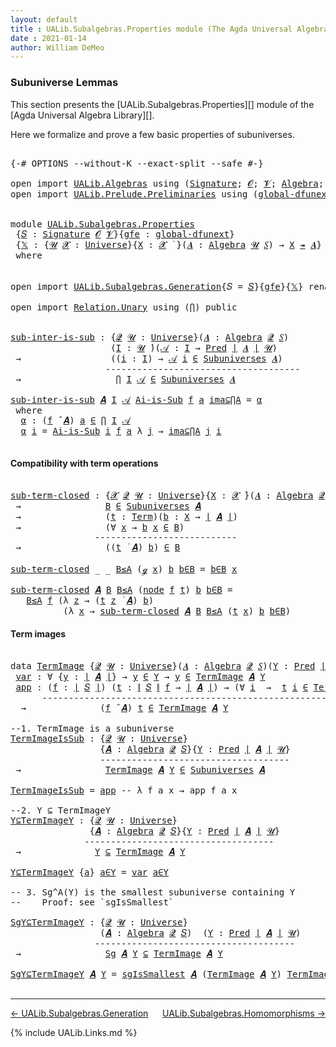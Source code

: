 ```yaml
---
layout: default
title : UALib.Subalgebras.Properties module (The Agda Universal Algebra Library)
date : 2021-01-14
author: William DeMeo
---
```


### <a id="subuniverse-lemmas">Subuniverse Lemmas</a>

This section presents the [UALib.Subalgebras.Properties][]  module of the [Agda Universal Algebra Library][].

Here we formalize and prove a few basic properties of subuniverses.

<pre class="Agda">

<a id="396" class="Symbol">{-#</a> <a id="400" class="Keyword">OPTIONS</a> <a id="408" class="Pragma">--without-K</a> <a id="420" class="Pragma">--exact-split</a> <a id="434" class="Pragma">--safe</a> <a id="441" class="Symbol">#-}</a>

<a id="446" class="Keyword">open</a> <a id="451" class="Keyword">import</a> <a id="458" href="UALib.Algebras.html" class="Module">UALib.Algebras</a> <a id="473" class="Keyword">using</a> <a id="479" class="Symbol">(</a><a id="480" href="UALib.Algebras.Signatures.html#802" class="Function">Signature</a><a id="489" class="Symbol">;</a> <a id="491" href="universes.html#613" class="Generalizable">𝓞</a><a id="492" class="Symbol">;</a> <a id="494" href="universes.html#617" class="Generalizable">𝓥</a><a id="495" class="Symbol">;</a> <a id="497" href="UALib.Algebras.Algebras.html#1471" class="Function">Algebra</a><a id="504" class="Symbol">;</a> <a id="506" href="UALib.Algebras.Lifts.html#4574" class="Function Operator">_↠_</a><a id="509" class="Symbol">)</a>
<a id="511" class="Keyword">open</a> <a id="516" class="Keyword">import</a> <a id="523" href="UALib.Prelude.Preliminaries.html" class="Module">UALib.Prelude.Preliminaries</a> <a id="551" class="Keyword">using</a> <a id="557" class="Symbol">(</a><a id="558" href="MGS-Subsingleton-Theorems.html#3468" class="Function">global-dfunext</a><a id="572" class="Symbol">;</a> <a id="574" href="universes.html#551" class="Postulate">Universe</a><a id="582" class="Symbol">;</a> <a id="584" href="universes.html#758" class="Function Operator">_̇</a><a id="586" class="Symbol">)</a>


<a id="590" class="Keyword">module</a> <a id="597" href="UALib.Subalgebras.Properties.html" class="Module">UALib.Subalgebras.Properties</a>
 <a id="627" class="Symbol">{</a><a id="628" href="UALib.Subalgebras.Properties.html#628" class="Bound">𝑆</a> <a id="630" class="Symbol">:</a> <a id="632" href="UALib.Algebras.Signatures.html#802" class="Function">Signature</a> <a id="642" href="universes.html#613" class="Generalizable">𝓞</a> <a id="644" href="universes.html#617" class="Generalizable">𝓥</a><a id="645" class="Symbol">}{</a><a id="647" href="UALib.Subalgebras.Properties.html#647" class="Bound">gfe</a> <a id="651" class="Symbol">:</a> <a id="653" href="MGS-Subsingleton-Theorems.html#3468" class="Function">global-dfunext</a><a id="667" class="Symbol">}</a>
 <a id="670" class="Symbol">{</a><a id="671" href="UALib.Subalgebras.Properties.html#671" class="Bound">𝕏</a> <a id="673" class="Symbol">:</a> <a id="675" class="Symbol">{</a><a id="676" href="UALib.Subalgebras.Properties.html#676" class="Bound">𝓤</a> <a id="678" href="UALib.Subalgebras.Properties.html#678" class="Bound">𝓧</a> <a id="680" class="Symbol">:</a> <a id="682" href="universes.html#551" class="Postulate">Universe</a><a id="690" class="Symbol">}{</a><a id="692" href="UALib.Subalgebras.Properties.html#692" class="Bound">X</a> <a id="694" class="Symbol">:</a> <a id="696" href="UALib.Subalgebras.Properties.html#678" class="Bound">𝓧</a> <a id="698" href="universes.html#758" class="Function Operator">̇</a> <a id="700" class="Symbol">}(</a><a id="702" href="UALib.Subalgebras.Properties.html#702" class="Bound">𝑨</a> <a id="704" class="Symbol">:</a> <a id="706" href="UALib.Algebras.Algebras.html#1471" class="Function">Algebra</a> <a id="714" href="UALib.Subalgebras.Properties.html#676" class="Bound">𝓤</a> <a id="716" href="UALib.Subalgebras.Properties.html#628" class="Bound">𝑆</a><a id="717" class="Symbol">)</a> <a id="719" class="Symbol">→</a> <a id="721" href="UALib.Subalgebras.Properties.html#692" class="Bound">X</a> <a id="723" href="UALib.Algebras.Lifts.html#4574" class="Function Operator">↠</a> <a id="725" href="UALib.Subalgebras.Properties.html#702" class="Bound">𝑨</a><a id="726" class="Symbol">}</a>
 <a id="729" class="Keyword">where</a>


<a id="737" class="Keyword">open</a> <a id="742" class="Keyword">import</a> <a id="749" href="UALib.Subalgebras.Generation.html" class="Module">UALib.Subalgebras.Generation</a><a id="777" class="Symbol">{</a><a id="778" class="Argument">𝑆</a> <a id="780" class="Symbol">=</a> <a id="782" href="UALib.Subalgebras.Properties.html#628" class="Bound">𝑆</a><a id="783" class="Symbol">}{</a><a id="785" href="UALib.Subalgebras.Properties.html#647" class="Bound">gfe</a><a id="788" class="Symbol">}{</a><a id="790" href="UALib.Subalgebras.Properties.html#671" class="Bound">𝕏</a><a id="791" class="Symbol">}</a> <a id="793" class="Keyword">renaming</a> <a id="802" class="Symbol">(</a>generator <a id="813" class="Symbol">to</a> ℊ<a id="817" class="Symbol">)</a> <a id="819" class="Keyword">public</a>

<a id="827" class="Keyword">open</a> <a id="832" class="Keyword">import</a> <a id="839" href="Relation.Unary.html" class="Module">Relation.Unary</a> <a id="854" class="Keyword">using</a> <a id="860" class="Symbol">(</a><a id="861" href="Relation.Unary.html#4506" class="Function">⋂</a><a id="862" class="Symbol">)</a> <a id="864" class="Keyword">public</a>


<a id="sub-inter-is-sub"></a><a id="873" href="UALib.Subalgebras.Properties.html#873" class="Function">sub-inter-is-sub</a> <a id="890" class="Symbol">:</a> <a id="892" class="Symbol">{</a><a id="893" href="UALib.Subalgebras.Properties.html#893" class="Bound">𝓠</a> <a id="895" href="UALib.Subalgebras.Properties.html#895" class="Bound">𝓤</a> <a id="897" class="Symbol">:</a> <a id="899" href="universes.html#551" class="Postulate">Universe</a><a id="907" class="Symbol">}(</a><a id="909" href="UALib.Subalgebras.Properties.html#909" class="Bound">𝑨</a> <a id="911" class="Symbol">:</a> <a id="913" href="UALib.Algebras.Algebras.html#1471" class="Function">Algebra</a> <a id="921" href="UALib.Subalgebras.Properties.html#893" class="Bound">𝓠</a> <a id="923" href="UALib.Subalgebras.Properties.html#628" class="Bound">𝑆</a><a id="924" class="Symbol">)</a>
                   <a id="945" class="Symbol">(</a><a id="946" href="UALib.Subalgebras.Properties.html#946" class="Bound">I</a> <a id="948" class="Symbol">:</a> <a id="950" href="UALib.Subalgebras.Properties.html#895" class="Bound">𝓤</a> <a id="952" href="universes.html#758" class="Function Operator">̇</a><a id="953" class="Symbol">)(</a><a id="955" href="UALib.Subalgebras.Properties.html#955" class="Bound">𝒜</a> <a id="957" class="Symbol">:</a> <a id="959" href="UALib.Subalgebras.Properties.html#946" class="Bound">I</a> <a id="961" class="Symbol">→</a> <a id="963" href="UALib.Relations.Unary.html#748" class="Function">Pred</a> <a id="968" href="UALib.Prelude.Preliminaries.html#7503" class="Function Operator">∣</a> <a id="970" href="UALib.Subalgebras.Properties.html#909" class="Bound">𝑨</a> <a id="972" href="UALib.Prelude.Preliminaries.html#7503" class="Function Operator">∣</a> <a id="974" href="UALib.Subalgebras.Properties.html#895" class="Bound">𝓤</a><a id="975" class="Symbol">)</a>
 <a id="978" class="Symbol">→</a>                 <a id="996" class="Symbol">((</a><a id="998" href="UALib.Subalgebras.Properties.html#998" class="Bound">i</a> <a id="1000" class="Symbol">:</a> <a id="1002" href="UALib.Subalgebras.Properties.html#946" class="Bound">I</a><a id="1003" class="Symbol">)</a> <a id="1005" class="Symbol">→</a> <a id="1007" href="UALib.Subalgebras.Properties.html#955" class="Bound">𝒜</a> <a id="1009" href="UALib.Subalgebras.Properties.html#998" class="Bound">i</a> <a id="1011" href="UALib.Relations.Unary.html#945" class="Function Operator">∈</a> <a id="1013" href="UALib.Subalgebras.Subuniverses.html#833" class="Function">Subuniverses</a> <a id="1026" href="UALib.Subalgebras.Properties.html#909" class="Bound">𝑨</a><a id="1027" class="Symbol">)</a>
                  <a id="1047" class="Comment">-------------------------------------</a>
 <a id="1086" class="Symbol">→</a>                  <a id="1105" href="Relation.Unary.html#4506" class="Function">⋂</a> <a id="1107" href="UALib.Subalgebras.Properties.html#946" class="Bound">I</a> <a id="1109" href="UALib.Subalgebras.Properties.html#955" class="Bound">𝒜</a> <a id="1111" href="UALib.Relations.Unary.html#945" class="Function Operator">∈</a> <a id="1113" href="UALib.Subalgebras.Subuniverses.html#833" class="Function">Subuniverses</a> <a id="1126" href="UALib.Subalgebras.Properties.html#909" class="Bound">𝑨</a>

<a id="1129" href="UALib.Subalgebras.Properties.html#873" class="Function">sub-inter-is-sub</a> <a id="1146" href="UALib.Subalgebras.Properties.html#1146" class="Bound">𝑨</a> <a id="1148" href="UALib.Subalgebras.Properties.html#1148" class="Bound">I</a> <a id="1150" href="UALib.Subalgebras.Properties.html#1150" class="Bound">𝒜</a> <a id="1152" href="UALib.Subalgebras.Properties.html#1152" class="Bound">Ai-is-Sub</a> <a id="1162" href="UALib.Subalgebras.Properties.html#1162" class="Bound">f</a> <a id="1164" href="UALib.Subalgebras.Properties.html#1164" class="Bound">a</a> <a id="1166" href="UALib.Subalgebras.Properties.html#1166" class="Bound">ima⊆⋂A</a> <a id="1173" class="Symbol">=</a> <a id="1175" href="UALib.Subalgebras.Properties.html#1186" class="Function">α</a>
 <a id="1178" class="Keyword">where</a>
  <a id="1186" href="UALib.Subalgebras.Properties.html#1186" class="Function">α</a> <a id="1188" class="Symbol">:</a> <a id="1190" class="Symbol">(</a><a id="1191" href="UALib.Subalgebras.Properties.html#1162" class="Bound">f</a> <a id="1193" href="UALib.Algebras.Algebras.html#3348" class="Function Operator">̂</a> <a id="1195" href="UALib.Subalgebras.Properties.html#1146" class="Bound">𝑨</a><a id="1196" class="Symbol">)</a> <a id="1198" href="UALib.Subalgebras.Properties.html#1164" class="Bound">a</a> <a id="1200" href="UALib.Relations.Unary.html#945" class="Function Operator">∈</a> <a id="1202" href="Relation.Unary.html#4506" class="Function">⋂</a> <a id="1204" href="UALib.Subalgebras.Properties.html#1148" class="Bound">I</a> <a id="1206" href="UALib.Subalgebras.Properties.html#1150" class="Bound">𝒜</a>
  <a id="1210" href="UALib.Subalgebras.Properties.html#1186" class="Function">α</a> <a id="1212" href="UALib.Subalgebras.Properties.html#1212" class="Bound">i</a> <a id="1214" class="Symbol">=</a> <a id="1216" href="UALib.Subalgebras.Properties.html#1152" class="Bound">Ai-is-Sub</a> <a id="1226" href="UALib.Subalgebras.Properties.html#1212" class="Bound">i</a> <a id="1228" href="UALib.Subalgebras.Properties.html#1162" class="Bound">f</a> <a id="1230" href="UALib.Subalgebras.Properties.html#1164" class="Bound">a</a> <a id="1232" class="Symbol">λ</a> <a id="1234" href="UALib.Subalgebras.Properties.html#1234" class="Bound">j</a> <a id="1236" class="Symbol">→</a> <a id="1238" href="UALib.Subalgebras.Properties.html#1166" class="Bound">ima⊆⋂A</a> <a id="1245" href="UALib.Subalgebras.Properties.html#1234" class="Bound">j</a> <a id="1247" href="UALib.Subalgebras.Properties.html#1212" class="Bound">i</a>

</pre>

#### Compatibility with term operations

<pre class="Agda">

<a id="sub-term-closed"></a><a id="1317" href="UALib.Subalgebras.Properties.html#1317" class="Function">sub-term-closed</a> <a id="1333" class="Symbol">:</a> <a id="1335" class="Symbol">{</a><a id="1336" href="UALib.Subalgebras.Properties.html#1336" class="Bound">𝓧</a> <a id="1338" href="UALib.Subalgebras.Properties.html#1338" class="Bound">𝓠</a> <a id="1340" href="UALib.Subalgebras.Properties.html#1340" class="Bound">𝓤</a> <a id="1342" class="Symbol">:</a> <a id="1344" href="universes.html#551" class="Postulate">Universe</a><a id="1352" class="Symbol">}{</a><a id="1354" href="UALib.Subalgebras.Properties.html#1354" class="Bound">X</a> <a id="1356" class="Symbol">:</a> <a id="1358" href="UALib.Subalgebras.Properties.html#1336" class="Bound">𝓧</a> <a id="1360" href="universes.html#758" class="Function Operator">̇</a><a id="1361" class="Symbol">}(</a><a id="1363" href="UALib.Subalgebras.Properties.html#1363" class="Bound">𝑨</a> <a id="1365" class="Symbol">:</a> <a id="1367" href="UALib.Algebras.Algebras.html#1471" class="Function">Algebra</a> <a id="1375" href="UALib.Subalgebras.Properties.html#1338" class="Bound">𝓠</a> <a id="1377" href="UALib.Subalgebras.Properties.html#628" class="Bound">𝑆</a><a id="1378" class="Symbol">)(</a><a id="1380" href="UALib.Subalgebras.Properties.html#1380" class="Bound">B</a> <a id="1382" class="Symbol">:</a> <a id="1384" href="UALib.Relations.Unary.html#748" class="Function">Pred</a> <a id="1389" href="UALib.Prelude.Preliminaries.html#7503" class="Function Operator">∣</a> <a id="1391" href="UALib.Subalgebras.Properties.html#1363" class="Bound">𝑨</a> <a id="1393" href="UALib.Prelude.Preliminaries.html#7503" class="Function Operator">∣</a> <a id="1395" href="UALib.Subalgebras.Properties.html#1340" class="Bound">𝓤</a><a id="1396" class="Symbol">)</a>
 <a id="1399" class="Symbol">→</a>                <a id="1416" href="UALib.Subalgebras.Properties.html#1380" class="Bound">B</a> <a id="1418" href="UALib.Relations.Unary.html#945" class="Function Operator">∈</a> <a id="1420" href="UALib.Subalgebras.Subuniverses.html#833" class="Function">Subuniverses</a> <a id="1433" href="UALib.Subalgebras.Properties.html#1363" class="Bound">𝑨</a>
 <a id="1436" class="Symbol">→</a>                <a id="1453" class="Symbol">(</a><a id="1454" href="UALib.Subalgebras.Properties.html#1454" class="Bound">t</a> <a id="1456" class="Symbol">:</a> <a id="1458" href="UALib.Terms.Basic.html#789" class="Datatype">Term</a><a id="1462" class="Symbol">)(</a><a id="1464" href="UALib.Subalgebras.Properties.html#1464" class="Bound">b</a> <a id="1466" class="Symbol">:</a> <a id="1468" href="UALib.Subalgebras.Properties.html#1354" class="Bound">X</a> <a id="1470" class="Symbol">→</a> <a id="1472" href="UALib.Prelude.Preliminaries.html#7503" class="Function Operator">∣</a> <a id="1474" href="UALib.Subalgebras.Properties.html#1363" class="Bound">𝑨</a> <a id="1476" href="UALib.Prelude.Preliminaries.html#7503" class="Function Operator">∣</a><a id="1477" class="Symbol">)</a>
 <a id="1480" class="Symbol">→</a>                <a id="1497" class="Symbol">(∀</a> <a id="1500" href="UALib.Subalgebras.Properties.html#1500" class="Bound">x</a> <a id="1502" class="Symbol">→</a> <a id="1504" href="UALib.Subalgebras.Properties.html#1464" class="Bound">b</a> <a id="1506" href="UALib.Subalgebras.Properties.html#1500" class="Bound">x</a> <a id="1508" href="UALib.Relations.Unary.html#945" class="Function Operator">∈</a> <a id="1510" href="UALib.Subalgebras.Properties.html#1380" class="Bound">B</a><a id="1511" class="Symbol">)</a>
                <a id="1529" class="Comment">---------------------------</a>
 <a id="1558" class="Symbol">→</a>                <a id="1575" class="Symbol">((</a><a id="1577" href="UALib.Subalgebras.Properties.html#1454" class="Bound">t</a> <a id="1579" href="UALib.Terms.Operations.html#1048" class="Function Operator">̇</a> <a id="1581" href="UALib.Subalgebras.Properties.html#1363" class="Bound">𝑨</a><a id="1582" class="Symbol">)</a> <a id="1584" href="UALib.Subalgebras.Properties.html#1464" class="Bound">b</a><a id="1585" class="Symbol">)</a> <a id="1587" href="UALib.Relations.Unary.html#945" class="Function Operator">∈</a> <a id="1589" href="UALib.Subalgebras.Properties.html#1380" class="Bound">B</a>

<a id="1592" href="UALib.Subalgebras.Properties.html#1317" class="Function">sub-term-closed</a> <a id="1608" class="Symbol">_</a> <a id="1610" class="Symbol">_</a> <a id="1612" href="UALib.Subalgebras.Properties.html#1612" class="Bound">B≤A</a> <a id="1616" class="Symbol">(</a><a id="1617" href="UALib.Subalgebras.Properties.html#816" class="InductiveConstructor">ℊ</a> <a id="1619" href="UALib.Subalgebras.Properties.html#1619" class="Bound">x</a><a id="1620" class="Symbol">)</a> <a id="1622" href="UALib.Subalgebras.Properties.html#1622" class="Bound">b</a> <a id="1624" href="UALib.Subalgebras.Properties.html#1624" class="Bound">b∈B</a> <a id="1628" class="Symbol">=</a> <a id="1630" href="UALib.Subalgebras.Properties.html#1624" class="Bound">b∈B</a> <a id="1634" href="UALib.Subalgebras.Properties.html#1619" class="Bound">x</a>

<a id="1637" href="UALib.Subalgebras.Properties.html#1317" class="Function">sub-term-closed</a> <a id="1653" href="UALib.Subalgebras.Properties.html#1653" class="Bound">𝑨</a> <a id="1655" href="UALib.Subalgebras.Properties.html#1655" class="Bound">B</a> <a id="1657" href="UALib.Subalgebras.Properties.html#1657" class="Bound">B≤A</a> <a id="1661" class="Symbol">(</a><a id="1662" href="UALib.Terms.Basic.html#872" class="InductiveConstructor">node</a> <a id="1667" href="UALib.Subalgebras.Properties.html#1667" class="Bound">f</a> <a id="1669" href="UALib.Subalgebras.Properties.html#1669" class="Bound">t</a><a id="1670" class="Symbol">)</a> <a id="1672" href="UALib.Subalgebras.Properties.html#1672" class="Bound">b</a> <a id="1674" href="UALib.Subalgebras.Properties.html#1674" class="Bound">b∈B</a> <a id="1678" class="Symbol">=</a>
   <a id="1683" href="UALib.Subalgebras.Properties.html#1657" class="Bound">B≤A</a> <a id="1687" href="UALib.Subalgebras.Properties.html#1667" class="Bound">f</a> <a id="1689" class="Symbol">(λ</a> <a id="1692" href="UALib.Subalgebras.Properties.html#1692" class="Bound">z</a> <a id="1694" class="Symbol">→</a> <a id="1696" class="Symbol">(</a><a id="1697" href="UALib.Subalgebras.Properties.html#1669" class="Bound">t</a> <a id="1699" href="UALib.Subalgebras.Properties.html#1692" class="Bound">z</a> <a id="1701" href="UALib.Terms.Operations.html#1048" class="Function Operator">̇</a> <a id="1703" href="UALib.Subalgebras.Properties.html#1653" class="Bound">𝑨</a><a id="1704" class="Symbol">)</a> <a id="1706" href="UALib.Subalgebras.Properties.html#1672" class="Bound">b</a><a id="1707" class="Symbol">)</a>
          <a id="1719" class="Symbol">(λ</a> <a id="1722" href="UALib.Subalgebras.Properties.html#1722" class="Bound">x</a> <a id="1724" class="Symbol">→</a> <a id="1726" href="UALib.Subalgebras.Properties.html#1317" class="Function">sub-term-closed</a> <a id="1742" href="UALib.Subalgebras.Properties.html#1653" class="Bound">𝑨</a> <a id="1744" href="UALib.Subalgebras.Properties.html#1655" class="Bound">B</a> <a id="1746" href="UALib.Subalgebras.Properties.html#1657" class="Bound">B≤A</a> <a id="1750" class="Symbol">(</a><a id="1751" href="UALib.Subalgebras.Properties.html#1669" class="Bound">t</a> <a id="1753" href="UALib.Subalgebras.Properties.html#1722" class="Bound">x</a><a id="1754" class="Symbol">)</a> <a id="1756" href="UALib.Subalgebras.Properties.html#1672" class="Bound">b</a> <a id="1758" href="UALib.Subalgebras.Properties.html#1674" class="Bound">b∈B</a><a id="1761" class="Symbol">)</a>
</pre>


#### Term images

<pre class="Agda">

<a id="1808" class="Keyword">data</a> <a id="TermImage"></a><a id="1813" href="UALib.Subalgebras.Properties.html#1813" class="Datatype">TermImage</a> <a id="1823" class="Symbol">{</a><a id="1824" href="UALib.Subalgebras.Properties.html#1824" class="Bound">𝓠</a> <a id="1826" href="UALib.Subalgebras.Properties.html#1826" class="Bound">𝓤</a> <a id="1828" class="Symbol">:</a> <a id="1830" href="universes.html#551" class="Postulate">Universe</a><a id="1838" class="Symbol">}(</a><a id="1840" href="UALib.Subalgebras.Properties.html#1840" class="Bound">𝑨</a> <a id="1842" class="Symbol">:</a> <a id="1844" href="UALib.Algebras.Algebras.html#1471" class="Function">Algebra</a> <a id="1852" href="UALib.Subalgebras.Properties.html#1824" class="Bound">𝓠</a> <a id="1854" href="UALib.Subalgebras.Properties.html#628" class="Bound">𝑆</a><a id="1855" class="Symbol">)(</a><a id="1857" href="UALib.Subalgebras.Properties.html#1857" class="Bound">Y</a> <a id="1859" class="Symbol">:</a> <a id="1861" href="UALib.Relations.Unary.html#748" class="Function">Pred</a> <a id="1866" href="UALib.Prelude.Preliminaries.html#7503" class="Function Operator">∣</a> <a id="1868" href="UALib.Subalgebras.Properties.html#1840" class="Bound">𝑨</a> <a id="1870" href="UALib.Prelude.Preliminaries.html#7503" class="Function Operator">∣</a> <a id="1872" href="UALib.Subalgebras.Properties.html#1826" class="Bound">𝓤</a><a id="1873" class="Symbol">)</a> <a id="1875" class="Symbol">:</a> <a id="1877" href="UALib.Relations.Unary.html#748" class="Function">Pred</a> <a id="1882" href="UALib.Prelude.Preliminaries.html#7503" class="Function Operator">∣</a> <a id="1884" href="UALib.Subalgebras.Properties.html#1840" class="Bound">𝑨</a> <a id="1886" href="UALib.Prelude.Preliminaries.html#7503" class="Function Operator">∣</a> <a id="1888" class="Symbol">(</a><a id="1889" href="UALib.Subalgebras.Properties.html#642" class="Bound">𝓞</a> <a id="1891" href="Agda.Primitive.html#636" class="Function Operator">⊔</a> <a id="1893" href="UALib.Subalgebras.Properties.html#644" class="Bound">𝓥</a> <a id="1895" href="Agda.Primitive.html#636" class="Function Operator">⊔</a> <a id="1897" href="UALib.Subalgebras.Properties.html#1824" class="Bound">𝓠</a> <a id="1899" href="Agda.Primitive.html#636" class="Function Operator">⊔</a> <a id="1901" href="UALib.Subalgebras.Properties.html#1826" class="Bound">𝓤</a><a id="1902" class="Symbol">)</a> <a id="1904" class="Keyword">where</a>
 <a id="TermImage.var"></a><a id="1911" href="UALib.Subalgebras.Properties.html#1911" class="InductiveConstructor">var</a> <a id="1915" class="Symbol">:</a> <a id="1917" class="Symbol">∀</a> <a id="1919" class="Symbol">{</a><a id="1920" href="UALib.Subalgebras.Properties.html#1920" class="Bound">y</a> <a id="1922" class="Symbol">:</a> <a id="1924" href="UALib.Prelude.Preliminaries.html#7503" class="Function Operator">∣</a> <a id="1926" href="UALib.Subalgebras.Properties.html#1840" class="Bound">𝑨</a> <a id="1928" href="UALib.Prelude.Preliminaries.html#7503" class="Function Operator">∣</a><a id="1929" class="Symbol">}</a> <a id="1931" class="Symbol">→</a> <a id="1933" href="UALib.Subalgebras.Properties.html#1920" class="Bound">y</a> <a id="1935" href="UALib.Relations.Unary.html#945" class="Function Operator">∈</a> <a id="1937" href="UALib.Subalgebras.Properties.html#1857" class="Bound">Y</a> <a id="1939" class="Symbol">→</a> <a id="1941" href="UALib.Subalgebras.Properties.html#1920" class="Bound">y</a> <a id="1943" href="UALib.Relations.Unary.html#945" class="Function Operator">∈</a> <a id="1945" href="UALib.Subalgebras.Properties.html#1813" class="Datatype">TermImage</a> <a id="1955" href="UALib.Subalgebras.Properties.html#1840" class="Bound">𝑨</a> <a id="1957" href="UALib.Subalgebras.Properties.html#1857" class="Bound">Y</a>
 <a id="TermImage.app"></a><a id="1960" href="UALib.Subalgebras.Properties.html#1960" class="InductiveConstructor">app</a> <a id="1964" class="Symbol">:</a> <a id="1966" class="Symbol">(</a><a id="1967" href="UALib.Subalgebras.Properties.html#1967" class="Bound">f</a> <a id="1969" class="Symbol">:</a> <a id="1971" href="UALib.Prelude.Preliminaries.html#7503" class="Function Operator">∣</a> <a id="1973" href="UALib.Subalgebras.Properties.html#628" class="Bound">𝑆</a> <a id="1975" href="UALib.Prelude.Preliminaries.html#7503" class="Function Operator">∣</a><a id="1976" class="Symbol">)</a> <a id="1978" class="Symbol">(</a><a id="1979" href="UALib.Subalgebras.Properties.html#1979" class="Bound">t</a> <a id="1981" class="Symbol">:</a> <a id="1983" href="UALib.Prelude.Preliminaries.html#7581" class="Function Operator">∥</a> <a id="1985" href="UALib.Subalgebras.Properties.html#628" class="Bound">𝑆</a> <a id="1987" href="UALib.Prelude.Preliminaries.html#7581" class="Function Operator">∥</a> <a id="1989" href="UALib.Subalgebras.Properties.html#1967" class="Bound">f</a> <a id="1991" class="Symbol">→</a> <a id="1993" href="UALib.Prelude.Preliminaries.html#7503" class="Function Operator">∣</a> <a id="1995" href="UALib.Subalgebras.Properties.html#1840" class="Bound">𝑨</a> <a id="1997" href="UALib.Prelude.Preliminaries.html#7503" class="Function Operator">∣</a><a id="1998" class="Symbol">)</a> <a id="2000" class="Symbol">→</a> <a id="2002" class="Symbol">(∀</a> <a id="2005" href="UALib.Subalgebras.Properties.html#2005" class="Bound">i</a>  <a id="2008" class="Symbol">→</a>  <a id="2011" href="UALib.Subalgebras.Properties.html#1979" class="Bound">t</a> <a id="2013" href="UALib.Subalgebras.Properties.html#2005" class="Bound">i</a> <a id="2015" href="UALib.Relations.Unary.html#945" class="Function Operator">∈</a> <a id="2017" href="UALib.Subalgebras.Properties.html#1813" class="Datatype">TermImage</a> <a id="2027" href="UALib.Subalgebras.Properties.html#1840" class="Bound">𝑨</a> <a id="2029" href="UALib.Subalgebras.Properties.html#1857" class="Bound">Y</a><a id="2030" class="Symbol">)</a>
      <a id="2038" class="Comment">---------------------------------------------------------------</a>
  <a id="2104" class="Symbol">→</a>              <a id="2119" class="Symbol">(</a><a id="2120" href="UALib.Subalgebras.Properties.html#1967" class="Bound">f</a> <a id="2122" href="UALib.Algebras.Algebras.html#3348" class="Function Operator">̂</a> <a id="2124" href="UALib.Subalgebras.Properties.html#1840" class="Bound">𝑨</a><a id="2125" class="Symbol">)</a> <a id="2127" href="UALib.Subalgebras.Properties.html#1979" class="Bound">t</a> <a id="2129" href="UALib.Relations.Unary.html#945" class="Function Operator">∈</a> <a id="2131" href="UALib.Subalgebras.Properties.html#1813" class="Datatype">TermImage</a> <a id="2141" href="UALib.Subalgebras.Properties.html#1840" class="Bound">𝑨</a> <a id="2143" href="UALib.Subalgebras.Properties.html#1857" class="Bound">Y</a>

<a id="2146" class="Comment">--1. TermImage is a subuniverse</a>
<a id="TermImageIsSub"></a><a id="2178" href="UALib.Subalgebras.Properties.html#2178" class="Function">TermImageIsSub</a> <a id="2193" class="Symbol">:</a> <a id="2195" class="Symbol">{</a><a id="2196" href="UALib.Subalgebras.Properties.html#2196" class="Bound">𝓠</a> <a id="2198" href="UALib.Subalgebras.Properties.html#2198" class="Bound">𝓤</a> <a id="2200" class="Symbol">:</a> <a id="2202" href="universes.html#551" class="Postulate">Universe</a><a id="2210" class="Symbol">}</a>
                 <a id="2229" class="Symbol">{</a><a id="2230" href="UALib.Subalgebras.Properties.html#2230" class="Bound">𝑨</a> <a id="2232" class="Symbol">:</a> <a id="2234" href="UALib.Algebras.Algebras.html#1471" class="Function">Algebra</a> <a id="2242" href="UALib.Subalgebras.Properties.html#2196" class="Bound">𝓠</a> <a id="2244" href="UALib.Subalgebras.Properties.html#628" class="Bound">𝑆</a><a id="2245" class="Symbol">}{</a><a id="2247" href="UALib.Subalgebras.Properties.html#2247" class="Bound">Y</a> <a id="2249" class="Symbol">:</a> <a id="2251" href="UALib.Relations.Unary.html#748" class="Function">Pred</a> <a id="2256" href="UALib.Prelude.Preliminaries.html#7503" class="Function Operator">∣</a> <a id="2258" href="UALib.Subalgebras.Properties.html#2230" class="Bound">𝑨</a> <a id="2260" href="UALib.Prelude.Preliminaries.html#7503" class="Function Operator">∣</a> <a id="2262" href="UALib.Subalgebras.Properties.html#2198" class="Bound">𝓤</a><a id="2263" class="Symbol">}</a>
                 <a id="2282" class="Comment">------------------------------------</a>
 <a id="2320" class="Symbol">→</a>                <a id="2337" href="UALib.Subalgebras.Properties.html#1813" class="Datatype">TermImage</a> <a id="2347" href="UALib.Subalgebras.Properties.html#2230" class="Bound">𝑨</a> <a id="2349" href="UALib.Subalgebras.Properties.html#2247" class="Bound">Y</a> <a id="2351" href="UALib.Relations.Unary.html#945" class="Function Operator">∈</a> <a id="2353" href="UALib.Subalgebras.Subuniverses.html#833" class="Function">Subuniverses</a> <a id="2366" href="UALib.Subalgebras.Properties.html#2230" class="Bound">𝑨</a>

<a id="2369" href="UALib.Subalgebras.Properties.html#2178" class="Function">TermImageIsSub</a> <a id="2384" class="Symbol">=</a> <a id="2386" href="UALib.Subalgebras.Properties.html#1960" class="InductiveConstructor">app</a> <a id="2390" class="Comment">-- λ f a x → app f a x</a>

<a id="2414" class="Comment">--2. Y ⊆ TermImageY</a>
<a id="Y⊆TermImageY"></a><a id="2434" href="UALib.Subalgebras.Properties.html#2434" class="Function">Y⊆TermImageY</a> <a id="2447" class="Symbol">:</a> <a id="2449" class="Symbol">{</a><a id="2450" href="UALib.Subalgebras.Properties.html#2450" class="Bound">𝓠</a> <a id="2452" href="UALib.Subalgebras.Properties.html#2452" class="Bound">𝓤</a> <a id="2454" class="Symbol">:</a> <a id="2456" href="universes.html#551" class="Postulate">Universe</a><a id="2464" class="Symbol">}</a>
               <a id="2481" class="Symbol">{</a><a id="2482" href="UALib.Subalgebras.Properties.html#2482" class="Bound">𝑨</a> <a id="2484" class="Symbol">:</a> <a id="2486" href="UALib.Algebras.Algebras.html#1471" class="Function">Algebra</a> <a id="2494" href="UALib.Subalgebras.Properties.html#2450" class="Bound">𝓠</a> <a id="2496" href="UALib.Subalgebras.Properties.html#628" class="Bound">𝑆</a><a id="2497" class="Symbol">}{</a><a id="2499" href="UALib.Subalgebras.Properties.html#2499" class="Bound">Y</a> <a id="2501" class="Symbol">:</a> <a id="2503" href="UALib.Relations.Unary.html#748" class="Function">Pred</a> <a id="2508" href="UALib.Prelude.Preliminaries.html#7503" class="Function Operator">∣</a> <a id="2510" href="UALib.Subalgebras.Properties.html#2482" class="Bound">𝑨</a> <a id="2512" href="UALib.Prelude.Preliminaries.html#7503" class="Function Operator">∣</a> <a id="2514" href="UALib.Subalgebras.Properties.html#2452" class="Bound">𝓤</a><a id="2515" class="Symbol">}</a>
              <a id="2531" class="Comment">------------------------------------</a>
 <a id="2569" class="Symbol">→</a>              <a id="2584" href="UALib.Subalgebras.Properties.html#2499" class="Bound">Y</a> <a id="2586" href="UALib.Relations.Unary.html#1075" class="Function Operator">⊆</a> <a id="2588" href="UALib.Subalgebras.Properties.html#1813" class="Datatype">TermImage</a> <a id="2598" href="UALib.Subalgebras.Properties.html#2482" class="Bound">𝑨</a> <a id="2600" href="UALib.Subalgebras.Properties.html#2499" class="Bound">Y</a>

<a id="2603" href="UALib.Subalgebras.Properties.html#2434" class="Function">Y⊆TermImageY</a> <a id="2616" class="Symbol">{</a><a id="2617" href="UALib.Subalgebras.Properties.html#2617" class="Bound">a</a><a id="2618" class="Symbol">}</a> <a id="2620" href="UALib.Subalgebras.Properties.html#2620" class="Bound">a∈Y</a> <a id="2624" class="Symbol">=</a> <a id="2626" href="UALib.Subalgebras.Properties.html#1911" class="InductiveConstructor">var</a> <a id="2630" href="UALib.Subalgebras.Properties.html#2620" class="Bound">a∈Y</a>

<a id="2635" class="Comment">-- 3. Sg^A(Y) is the smallest subuniverse containing Y</a>
<a id="2690" class="Comment">--    Proof: see `sgIsSmallest`</a>

<a id="SgY⊆TermImageY"></a><a id="2723" href="UALib.Subalgebras.Properties.html#2723" class="Function">SgY⊆TermImageY</a> <a id="2738" class="Symbol">:</a> <a id="2740" class="Symbol">{</a><a id="2741" href="UALib.Subalgebras.Properties.html#2741" class="Bound">𝓠</a> <a id="2743" href="UALib.Subalgebras.Properties.html#2743" class="Bound">𝓤</a> <a id="2745" class="Symbol">:</a> <a id="2747" href="universes.html#551" class="Postulate">Universe</a><a id="2755" class="Symbol">}</a>
                 <a id="2774" class="Symbol">(</a><a id="2775" href="UALib.Subalgebras.Properties.html#2775" class="Bound">𝑨</a> <a id="2777" class="Symbol">:</a> <a id="2779" href="UALib.Algebras.Algebras.html#1471" class="Function">Algebra</a> <a id="2787" href="UALib.Subalgebras.Properties.html#2741" class="Bound">𝓠</a> <a id="2789" href="UALib.Subalgebras.Properties.html#628" class="Bound">𝑆</a><a id="2790" class="Symbol">)</a>  <a id="2793" class="Symbol">(</a><a id="2794" href="UALib.Subalgebras.Properties.html#2794" class="Bound">Y</a> <a id="2796" class="Symbol">:</a> <a id="2798" href="UALib.Relations.Unary.html#748" class="Function">Pred</a> <a id="2803" href="UALib.Prelude.Preliminaries.html#7503" class="Function Operator">∣</a> <a id="2805" href="UALib.Subalgebras.Properties.html#2775" class="Bound">𝑨</a> <a id="2807" href="UALib.Prelude.Preliminaries.html#7503" class="Function Operator">∣</a> <a id="2809" href="UALib.Subalgebras.Properties.html#2743" class="Bound">𝓤</a><a id="2810" class="Symbol">)</a>
                <a id="2828" class="Comment">--------------------------------------</a>
 <a id="2868" class="Symbol">→</a>                <a id="2885" href="UALib.Subalgebras.Generation.html#978" class="Datatype">Sg</a> <a id="2888" href="UALib.Subalgebras.Properties.html#2775" class="Bound">𝑨</a> <a id="2890" href="UALib.Subalgebras.Properties.html#2794" class="Bound">Y</a> <a id="2892" href="UALib.Relations.Unary.html#1075" class="Function Operator">⊆</a> <a id="2894" href="UALib.Subalgebras.Properties.html#1813" class="Datatype">TermImage</a> <a id="2904" href="UALib.Subalgebras.Properties.html#2775" class="Bound">𝑨</a> <a id="2906" href="UALib.Subalgebras.Properties.html#2794" class="Bound">Y</a>

<a id="2909" href="UALib.Subalgebras.Properties.html#2723" class="Function">SgY⊆TermImageY</a> <a id="2924" href="UALib.Subalgebras.Properties.html#2924" class="Bound">𝑨</a> <a id="2926" href="UALib.Subalgebras.Properties.html#2926" class="Bound">Y</a> <a id="2928" class="Symbol">=</a> <a id="2930" href="UALib.Subalgebras.Generation.html#1355" class="Function">sgIsSmallest</a> <a id="2943" href="UALib.Subalgebras.Properties.html#2924" class="Bound">𝑨</a> <a id="2945" class="Symbol">(</a><a id="2946" href="UALib.Subalgebras.Properties.html#1813" class="Datatype">TermImage</a> <a id="2956" href="UALib.Subalgebras.Properties.html#2924" class="Bound">𝑨</a> <a id="2958" href="UALib.Subalgebras.Properties.html#2926" class="Bound">Y</a><a id="2959" class="Symbol">)</a> <a id="2961" href="UALib.Subalgebras.Properties.html#2178" class="Function">TermImageIsSub</a> <a id="2976" href="UALib.Subalgebras.Properties.html#2434" class="Function">Y⊆TermImageY</a>

</pre>

---------------------------------

[← UALib.Subalgebras.Generation](UALib.Subalgebras.Generation.html)
<span style="float:right;">[UALib.Subalgebras.Homomorphisms →](UALib.Subalgebras.Homomorphisms.html)</span>

{% include UALib.Links.md %}
